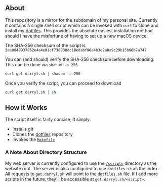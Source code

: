 ## About

This repository is a mirror for the subdomain of my personal site. Currently it contains a single shell script which can be invoked with `curl` to clone and install my [dotfiles](https://github.com/rootbeersoup/dotfiles). This provides the absolute easiest installation method should I have the misfortune of having to set up a new macOS device.

The SHA-256 checksum of the script is `2aa8848937852e4e4e01cf738938dc18edabf86a4b3e2a8a9c29b15b66b7a747`

You can (and should) verify the SHA-256 checksum before downloading. This can be done via `shasum -a 256`

```bash
curl get.darryl.sh | shasum -a 256
```

Once you verify the script, you can proceed to download

```bash
curl get.darryl.sh | sh
```

## How it Works

The script itself is fairly concise; It simply:

* Installs git
* Clones the [dotfiles](https://github.com/rootbeersoup/dotfiles) repository
* Invokes the [`Makefile`](https://github.com/rootbeersoup/dotfiles/blob/master/Makefile)

### A Note About Directory Structure

My web server is currently configured to use the [`/scripts`](https://github.com/rootbeersoup/get.darryl.sh/tree/master/scripts) directory as the website root. The server is also configured to use `dotfiles.sh` as the index.  All requests to `get.darryl.sh` will point to the `dotfiles.sh` file. If I add more scripts in the future, they'll be accessible at `get.darryl.sh/<script>`.
